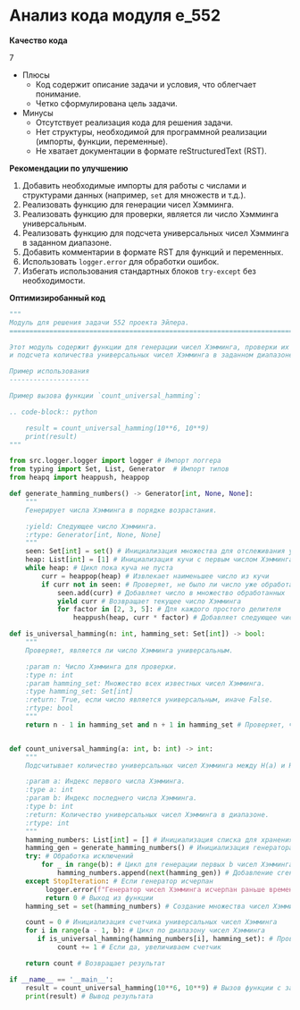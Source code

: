 # Анализ кода модуля e_552

**Качество кода**

7
- Плюсы
    - Код содержит описание задачи и условия, что облегчает понимание.
    - Четко сформулирована цель задачи.
- Минусы
    - Отсутствует реализация кода для решения задачи.
    - Нет структуры, необходимой для программной реализации (импорты, функции, переменные).
    - Не хватает документации в формате reStructuredText (RST).

**Рекомендации по улучшению**

1.  Добавить необходимые импорты для работы с числами и структурами данных (например, `set` для множеств и т.д.).
2.  Реализовать функцию для генерации чисел Хэмминга.
3.  Реализовать функцию для проверки, является ли число Хэмминга универсальным.
4.  Реализовать функцию для подсчета универсальных чисел Хэмминга в заданном диапазоне.
5.  Добавить комментарии в формате RST для функций и переменных.
6.  Использовать `logger.error` для обработки ошибок.
7.  Избегать использования стандартных блоков `try-except` без необходимости.

**Оптимизиробанный код**

```python
"""
Модуль для решения задачи 552 проекта Эйлера.
=========================================================================================

Этот модуль содержит функции для генерации чисел Хэмминга, проверки их универсальности
и подсчета количества универсальных чисел Хэмминга в заданном диапазоне.

Пример использования
--------------------

Пример вызова функции `count_universal_hamming`:

.. code-block:: python

    result = count_universal_hamming(10**6, 10**9)
    print(result)
"""

from src.logger.logger import logger # Импорт логгера
from typing import Set, List, Generator  # Импорт типов
from heapq import heappush, heappop

def generate_hamming_numbers() -> Generator[int, None, None]:
    """
    Генерирует числа Хэмминга в порядке возрастания.

    :yield: Следующее число Хэмминга.
    :rtype: Generator[int, None, None]
    """
    seen: Set[int] = set() # Инициализация множества для отслеживания уже сгенерированных чисел Хэмминга
    heap: List[int] = [1] # Инициализация кучи с первым числом Хэмминга
    while heap: # Цикл пока куча не пуста
        curr = heappop(heap) # Извлекает наименьшее число из кучи
        if curr not in seen: # Проверяет, не было ли число уже обработано
            seen.add(curr) # Добавляет число в множество обработанных
            yield curr # Возвращает текущее число Хэмминга
            for factor in [2, 3, 5]: # Для каждого простого делителя
                heappush(heap, curr * factor) # Добавляет следующее число Хэмминга в кучу

def is_universal_hamming(n: int, hamming_set: Set[int]) -> bool:
    """
    Проверяет, является ли число Хэмминга универсальным.

    :param n: Число Хэмминга для проверки.
    :type n: int
    :param hamming_set: Множество всех известных чисел Хэмминга.
    :type hamming_set: Set[int]
    :return: True, если число является универсальным, иначе False.
    :rtype: bool
    """
    return n - 1 in hamming_set and n + 1 in hamming_set # Проверяет, что n-1 и n+1 тоже входят в множество чисел Хэмминга


def count_universal_hamming(a: int, b: int) -> int:
    """
    Подсчитывает количество универсальных чисел Хэмминга между H(a) и H(b), включительно.

    :param a: Индекс первого числа Хэмминга.
    :type a: int
    :param b: Индекс последнего числа Хэмминга.
    :type b: int
    :return: Количество универсальных чисел Хэмминга в диапазоне.
    :rtype: int
    """
    hamming_numbers: List[int] = [] # Инициализация списка для хранения чисел Хэмминга
    hamming_gen = generate_hamming_numbers() # Инициализация генератора чисел Хэмминга
    try: # Обработка исключений
        for _ in range(b): # Цикл для генерации первых b чисел Хэмминга
            hamming_numbers.append(next(hamming_gen)) # Добавление сгенерированного числа в список
    except StopIteration: # Если генератор исчерпан
         logger.error(f"Генератор чисел Хэмминга исчерпан раньше времени") # Логгирование ошибки
         return 0 # Выход из функции
    hamming_set = set(hamming_numbers) # Создание множества чисел Хэмминга для быстрой проверки

    count = 0 # Инициализация счетчика универсальных чисел Хэмминга
    for i in range(a - 1, b): # Цикл по диапазону чисел Хэмминга
       if is_universal_hamming(hamming_numbers[i], hamming_set): # Проверка, является ли текущее число универсальным
            count += 1 # Если да, увеличиваем счетчик

    return count # Возвращает результат

if __name__ == '__main__':
    result = count_universal_hamming(10**6, 10**9) # Вызов функции с заданными параметрами
    print(result) # Вывод результата
```